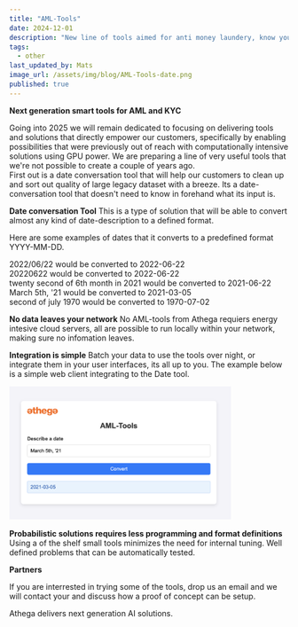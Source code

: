 ```yaml
---
title: "AML-Tools"
date: 2024-12-01
description: "New line of tools aimed for anti money laundery, know your customer and fraud prevention"
tags:
  - other
last_updated_by: Mats
image_url: /assets/img/blog/AML-Tools-date.png
published: true
---
```


**Next generation smart tools for AML and KYC**

Going into 2025 we will remain dedicated to focusing on delivering tools and solutions that directly empower our customers, specifically by enabling possibilities that were previously out of reach with computationally intensive solutions using GPU power.
We are preparing a line of very useful tools that we're not possible to create a couple of years ago.
<br/>
First out is a date conversation tool that will help our customers to clean up and sort out quality of large legacy dataset with a breeze. Its a date-conversation tool that doesn't need to know in forehand what its input is.

**Date conversation Tool**
This is a type of solution that will be able to convert almost any kind of date-description to a defined format. 
<p>Here are some examples of dates that it converts to a predefined format YYYY-MM-DD.</p>
2022/06/22 would be converted to 2022-06-22<br/>
20220622 would be converted to 2022-06-22<br/>
twenty second of 6th month in 2021 would be converted to 2021-06-22<br/>
March 5th, '21 would be converted to 2021-03-05<br/>
second of july 1970 would be converted to 1970-07-02<br/>


**No data leaves your network**
No AML-tools from Athega requiers energy intesive cloud servers, all are possible to run locally within your network, making sure no infomation leaves.

**Integration is simple**
Batch your data to use the tools over night, or integrate them in your user interfaces, its all up to you. The example below is a simple web client integrating to the Date tool.
<p>
<img width="400px" src="/assets/img/blog/AML-Tools-date.png" />
</p>

**Probabilistic solutions requires less programming and format definitions**
Using a of the shelf small tools minimizes the need for internal tuning. Well defined problems that can be automatically tested.

**Partners**

If you are interrested in trying some of the tools, drop us an email and we will contact your and discuss how a proof of concept can be setup.




Athega delivers next generation AI solutions.
